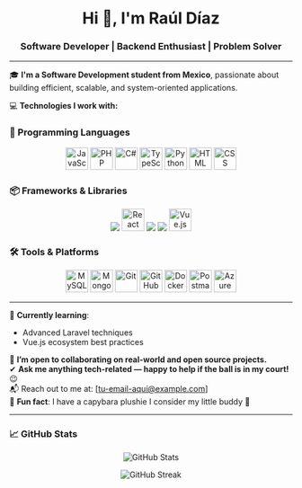 <h1 align="center">Hi 👋, I'm Raúl Díaz</h1>
<h3 align="center">Software Developer | Backend Enthusiast | Problem Solver</h3>

---

🎓 **I'm a Software Development student from Mexico**, passionate about building efficient, scalable, and system-oriented applications.

💻 **Technologies I work with:**

### 🧠 Programming Languages  
<p align="center">
  <img src="https://cdn.jsdelivr.net/gh/devicons/devicon/icons/javascript/javascript-original.svg" height="40" alt="JavaScript" />
  <img src="https://cdn.jsdelivr.net/gh/devicons/devicon/icons/php/php-original.svg" height="40" alt="PHP" />
  <img src="https://cdn.jsdelivr.net/gh/devicons/devicon/icons/csharp/csharp-original.svg" height="40" alt="C#" />
  <img src="https://cdn.jsdelivr.net/gh/devicons/devicon/icons/typescript/typescript-original.svg" height="40" alt="TypeScript" />
  <img src="https://cdn.jsdelivr.net/gh/devicons/devicon/icons/python/python-original.svg" height="40" alt="Python" />
  <img src="https://cdn.jsdelivr.net/gh/devicons/devicon/icons/html5/html5-original.svg" height="40" alt="HTML" />
  <img src="https://cdn.jsdelivr.net/gh/devicons/devicon/icons/css3/css3-original.svg" height="40" alt="CSS" />
</p>

### 📦 Frameworks & Libraries  
<p align="center">
  <img src="https://img.shields.io/badge/Laravel-F55247?style=for-the-badge&logo=laravel&logoColor=white" />
  <img src="https://cdn.jsdelivr.net/gh/devicons/devicon/icons/react/react-original.svg" height="40" alt="React" />
  <img src="https://img.shields.io/badge/.NET-512BD4?style=for-the-badge&logo=dotnet&logoColor=white" />
  <img src="https://img.shields.io/badge/Express.js-404D59?style=for-the-badge&logo=express&logoColor=white" />
  <img src="https://cdn.jsdelivr.net/gh/devicons/devicon/icons/vuejs/vuejs-original.svg" height="40" alt="Vue.js" />
</p>

### 🛠 Tools & Platforms  
<p align="center">
  <img src="https://cdn.jsdelivr.net/gh/devicons/devicon/icons/mysql/mysql-original.svg" height="40" alt="MySQL" />
  <img src="https://cdn.jsdelivr.net/gh/devicons/devicon/icons/mongodb/mongodb-original.svg" height="40" alt="MongoDB" />
  <img src="https://cdn.jsdelivr.net/gh/devicons/devicon/icons/git/git-original.svg" height="40" alt="Git" />
  <img src="https://cdn.jsdelivr.net/gh/devicons/devicon/icons/github/github-original.svg" height="40" alt="GitHub" />
  <img src="https://cdn.jsdelivr.net/gh/devicons/devicon/icons/docker/docker-original.svg" height="40" alt="Docker" />
  <img src="https://cdn.jsdelivr.net/gh/devicons/devicon/icons/postman/postman-original.svg" height="40" alt="Postman" />
  <img src="https://cdn.jsdelivr.net/gh/devicons/devicon/icons/azure/azure-original.svg" height="40" alt="Azure" />
</p>

---

🌱 **Currently learning**:
- Advanced Laravel techniques  
- Vue.js ecosystem best practices

👯 **I’m open to collaborating on real-world and open source projects.**  
✔ **Ask me anything tech-related — happy to help if the ball is in my court!** 😉  
📬 Reach out to me at: [tu-email-aquí@example.com]  
🐾 **Fun fact**: I have a capybara plushie I consider my little buddy 🦫

---

### 📈 GitHub Stats
<p align="center">
  <img src="https://github-readme-stats.vercel.app/api?username=tu-usuario&show_icons=true&theme=radical" alt="GitHub Stats" />
</p>

<p align="center">
  <img src="https://github-readme-streak-stats.herokuapp.com/?user=tu-usuario&theme=radical" alt="GitHub Streak" />
</p>
